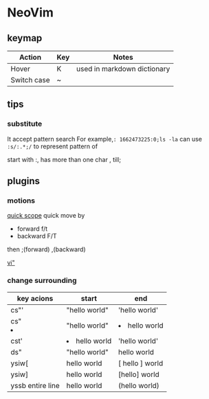 # NeoVim

## keymap

| Action      | Key | Notes                       |
| ----------- | --- | --------------------------- |
| Hover       | K   | used in markdown dictionary |
| Switch case | ~   |                             |

## tips

### substitute

It accept pattern search
For example,`: 1662473225:0;ls -la`
can use `:s/:.*;/` to represent pattern of

start with :, has more than one char , till;

## plugins

### motions

[quick scope](https://github.com/unblevable/quick-scope)
quick move by

- forward f/t
- backward F/T

then ;(forward) ,(backward)

[vi"](https://github.com/wellle/targets.vim)

### change surrounding

| key acions       | start                | end                  |
| ---------------- | -------------------- | -------------------- |
| cs"'             | "hello world"        | 'hello world'        |
| cs"<li>          | "hello world"        | <li>hello world</li> |
| cst'             | <li>hello world</li> | 'hello world'        |
| ds"              | "hello world"        | hello world          |
| ysiw[            | hello world          | [ hello ] world      |
| ysiw]            | hello world          | [hello] world        |
| yssb entire line | hello world          | (hello world)        |
